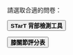 請選取合適的問卷：<br/>

<a href="STarT Back.html"><button style="padding:15px 30px: font-size: 20px: background-colour:#ffc622; font-weight: bold;"> STarT 背部檢測工具</button><a/><br/>

<a href="Knee Society Score1.html"><button style="padding:15px 30px: font-size: 20px: background-colour:#ffc622; font-weight: bold;"> 膝關節評分表</button><a/>
